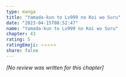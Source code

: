```yaml
---
type: manga
title: "Yamada-kun to Lv999 no Koi wo Suru"
date: "2023-04-15T08:52:47"
name: "Yamada-kun to Lv999 no Koi wo Suru"
chapter: 43
rating: 5
ratingEmoji: ⭐️⭐️⭐️⭐️⭐️
share: false
---
```


_[No review was written for this chapter]_
